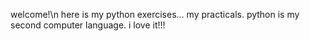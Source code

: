 welcome!\n
here is my python exercises...
my practicals.
python is my second computer language.
i love it!!!
